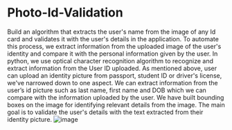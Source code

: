 # Photo-Id-Validation
Build an algorithm that extracts the user's name from the image of any Id card and validates it with the user's details in the application. To automate this process, we extract information from the uploaded image of the user's identity and compare it with the personal information given by the user. In python, we use optical character recognition algorithm to recognize and extract information from the User ID uploaded. As mentioned above, user can upload an identity picture from passport, student ID or driver's license, we've narrowed down to one aspect. We can extract information from the user’s id picture such as last name, first name and DOB which we can compare with the information uploaded by the user. We have built bounding boxes on the image for identifying relevant details from the image. The main goal is to validate the user's details with the text extracted from their identity picture.
![image](https://user-images.githubusercontent.com/69209913/125172328-ca680e00-e1d6-11eb-81c1-beecfc1daa4b.png)
